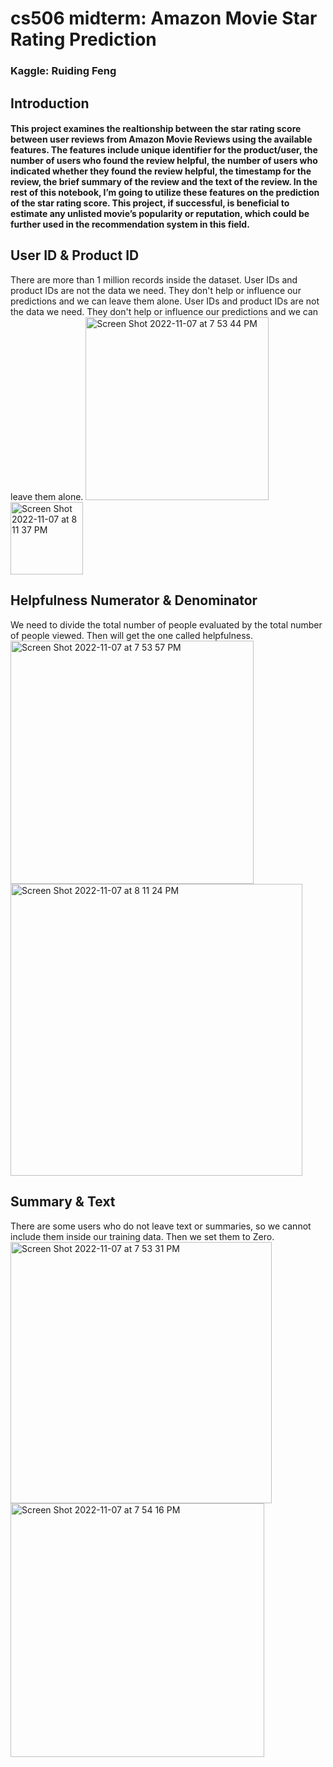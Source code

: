 # cs506 midterm: Amazon Movie Star Rating Prediction
### Kaggle: Ruiding Feng 
## Introduction
#### This project examines the realtionship between the star rating score between user reviews from Amazon Movie Reviews using the available features. The features include unique identifier for the product/user, the number of users who found the review helpful, the number of users who indicated whether they found the review helpful, the timestamp for the review, the brief summary of the review and the text of the review. In the rest of this notebook, I’m going to utilize these features on the prediction of the star rating score. This project, if successful, is beneficial to estimate any unlisted movie’s popularity or reputation, which could be further used in the recommendation system in this field.
## User ID & Product ID 
There are more than 1 million records inside the dataset. User IDs and product IDs are not the data we need. They don't help or influence our predictions and we can leave them alone. User IDs and product IDs are not the data we need. They don't help or influence our predictions and we can leave them alone.
<img width="293" alt="Screen Shot 2022-11-07 at 7 53 44 PM" src="https://user-images.githubusercontent.com/63218692/200452321-550d0336-4595-4549-95c1-a77b6a8dbd7e.png"> <img width="116" alt="Screen Shot 2022-11-07 at 8 11 37 PM" src="https://user-images.githubusercontent.com/63218692/200452227-86a22d55-8ffb-41c2-adbc-eadcb2ff45fb.png">
## Helpfulness Numerator & Denominator
We need to divide the total number of people evaluated by the total number of people viewed. Then will get the one called helpfulness.
<img width="389" alt="Screen Shot 2022-11-07 at 7 53 57 PM" src="https://user-images.githubusercontent.com/63218692/200453107-de865864-7420-4637-9a73-9553ea865238.png"> <img width="467" alt="Screen Shot 2022-11-07 at 8 11 24 PM" src="https://user-images.githubusercontent.com/63218692/200453153-09211a69-e5c0-45cf-bf09-e4ea2f282c0e.png">

## Summary & Text
There are some users who do not leave text or summaries, so we cannot include them inside our training data. Then we set them to Zero.
<img width="418" alt="Screen Shot 2022-11-07 at 7 53 31 PM" src="https://user-images.githubusercontent.com/63218692/200456527-90d49655-a722-4dfa-9b3f-55c02c1df494.png"> <img width="406" alt="Screen Shot 2022-11-07 at 7 54 16 PM" src="https://user-images.githubusercontent.com/63218692/200456640-5bc32dc1-e93f-4399-a256-52b32e4221b9.png">

